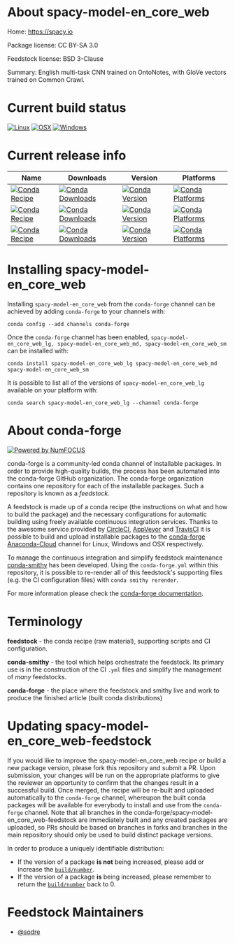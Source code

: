 <!--
# -*- mode: jinja -*-
-->

About spacy-model-en_core_web
=============================

Home: https://spacy.io

Package license: CC BY-SA 3.0

Feedstock license: BSD 3-Clause

Summary: English multi-task CNN trained on OntoNotes, with GloVe vectors trained on Common Crawl.



Current build status
====================

[![Linux](https://img.shields.io/circleci/project/github/conda-forge/spacy-model-en_core_web-feedstock/master.svg?label=Linux)](https://circleci.com/gh/conda-forge/spacy-model-en_core_web-feedstock)
[![OSX](https://img.shields.io/travis/conda-forge/spacy-model-en_core_web-feedstock/master.svg?label=macOS)](https://travis-ci.org/conda-forge/spacy-model-en_core_web-feedstock)
[![Windows](https://img.shields.io/appveyor/ci/conda-forge/spacy-model-en-core-web-feedstock/master.svg?label=Windows)](https://ci.appveyor.com/project/conda-forge/spacy-model-en-core-web-feedstock/branch/master)

Current release info
====================

| Name | Downloads | Version | Platforms |
| --- | --- | --- | --- |
| [![Conda Recipe](https://img.shields.io/badge/recipe-spacy--model--en_core_web_lg-green.svg)](https://anaconda.org/conda-forge/spacy-model-en_core_web_lg) | [![Conda Downloads](https://img.shields.io/conda/dn/conda-forge/spacy-model-en_core_web_lg.svg)](https://anaconda.org/conda-forge/spacy-model-en_core_web_lg) | [![Conda Version](https://img.shields.io/conda/vn/conda-forge/spacy-model-en_core_web_lg.svg)](https://anaconda.org/conda-forge/spacy-model-en_core_web_lg) | [![Conda Platforms](https://img.shields.io/conda/pn/conda-forge/spacy-model-en_core_web_lg.svg)](https://anaconda.org/conda-forge/spacy-model-en_core_web_lg) |
| [![Conda Recipe](https://img.shields.io/badge/recipe-spacy--model--en_core_web_md-green.svg)](https://anaconda.org/conda-forge/spacy-model-en_core_web_md) | [![Conda Downloads](https://img.shields.io/conda/dn/conda-forge/spacy-model-en_core_web_md.svg)](https://anaconda.org/conda-forge/spacy-model-en_core_web_md) | [![Conda Version](https://img.shields.io/conda/vn/conda-forge/spacy-model-en_core_web_md.svg)](https://anaconda.org/conda-forge/spacy-model-en_core_web_md) | [![Conda Platforms](https://img.shields.io/conda/pn/conda-forge/spacy-model-en_core_web_md.svg)](https://anaconda.org/conda-forge/spacy-model-en_core_web_md) |
| [![Conda Recipe](https://img.shields.io/badge/recipe-spacy--model--en_core_web_sm-green.svg)](https://anaconda.org/conda-forge/spacy-model-en_core_web_sm) | [![Conda Downloads](https://img.shields.io/conda/dn/conda-forge/spacy-model-en_core_web_sm.svg)](https://anaconda.org/conda-forge/spacy-model-en_core_web_sm) | [![Conda Version](https://img.shields.io/conda/vn/conda-forge/spacy-model-en_core_web_sm.svg)](https://anaconda.org/conda-forge/spacy-model-en_core_web_sm) | [![Conda Platforms](https://img.shields.io/conda/pn/conda-forge/spacy-model-en_core_web_sm.svg)](https://anaconda.org/conda-forge/spacy-model-en_core_web_sm) |

Installing spacy-model-en_core_web
==================================

Installing `spacy-model-en_core_web` from the `conda-forge` channel can be achieved by adding `conda-forge` to your channels with:

```
conda config --add channels conda-forge
```

Once the `conda-forge` channel has been enabled, `spacy-model-en_core_web_lg, spacy-model-en_core_web_md, spacy-model-en_core_web_sm` can be installed with:

```
conda install spacy-model-en_core_web_lg spacy-model-en_core_web_md spacy-model-en_core_web_sm
```

It is possible to list all of the versions of `spacy-model-en_core_web_lg` available on your platform with:

```
conda search spacy-model-en_core_web_lg --channel conda-forge
```


About conda-forge
=================

[![Powered by NumFOCUS](https://img.shields.io/badge/powered%20by-NumFOCUS-orange.svg?style=flat&colorA=E1523D&colorB=007D8A)](http://numfocus.org)

conda-forge is a community-led conda channel of installable packages.
In order to provide high-quality builds, the process has been automated into the
conda-forge GitHub organization. The conda-forge organization contains one repository
for each of the installable packages. Such a repository is known as a *feedstock*.

A feedstock is made up of a conda recipe (the instructions on what and how to build
the package) and the necessary configurations for automatic building using freely
available continuous integration services. Thanks to the awesome service provided by
[CircleCI](https://circleci.com/), [AppVeyor](https://www.appveyor.com/)
and [TravisCI](https://travis-ci.org/) it is possible to build and upload installable
packages to the [conda-forge](https://anaconda.org/conda-forge)
[Anaconda-Cloud](https://anaconda.org/) channel for Linux, Windows and OSX respectively.

To manage the continuous integration and simplify feedstock maintenance
[conda-smithy](https://github.com/conda-forge/conda-smithy) has been developed.
Using the ``conda-forge.yml`` within this repository, it is possible to re-render all of
this feedstock's supporting files (e.g. the CI configuration files) with ``conda smithy rerender``.

For more information please check the [conda-forge documentation](https://conda-forge.org/docs/).

Terminology
===========

**feedstock** - the conda recipe (raw material), supporting scripts and CI configuration.

**conda-smithy** - the tool which helps orchestrate the feedstock.
                   Its primary use is in the construction of the CI ``.yml`` files
                   and simplify the management of *many* feedstocks.

**conda-forge** - the place where the feedstock and smithy live and work to
                  produce the finished article (built conda distributions)


Updating spacy-model-en_core_web-feedstock
==========================================

If you would like to improve the spacy-model-en_core_web recipe or build a new
package version, please fork this repository and submit a PR. Upon submission,
your changes will be run on the appropriate platforms to give the reviewer an
opportunity to confirm that the changes result in a successful build. Once
merged, the recipe will be re-built and uploaded automatically to the
`conda-forge` channel, whereupon the built conda packages will be available for
everybody to install and use from the `conda-forge` channel.
Note that all branches in the conda-forge/spacy-model-en_core_web-feedstock are
immediately built and any created packages are uploaded, so PRs should be based
on branches in forks and branches in the main repository should only be used to
build distinct package versions.

In order to produce a uniquely identifiable distribution:
 * If the version of a package **is not** being increased, please add or increase
   the [``build/number``](https://conda.io/docs/user-guide/tasks/build-packages/define-metadata.html#build-number-and-string).
 * If the version of a package **is** being increased, please remember to return
   the [``build/number``](https://conda.io/docs/user-guide/tasks/build-packages/define-metadata.html#build-number-and-string)
   back to 0.

Feedstock Maintainers
=====================

* [@sodre](https://github.com/sodre/)

